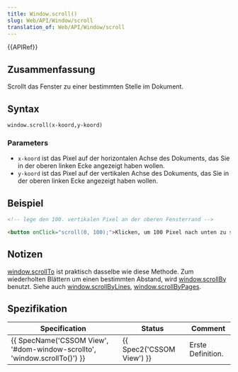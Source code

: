 ```yaml
---
title: Window.scroll()
slug: Web/API/Window/scroll
translation_of: Web/API/Window/scroll
---
```

{{APIRef}}

## Zusammenfassung

Scrollt das Fenster zu einer bestimmten Stelle im Dokument.

## Syntax

    window.scroll(x-koord,y-koord)

### Parameters

- `x-koord` ist das Pixel auf der horizontalen Achse des Dokuments, das Sie in der oberen linken Ecke angezeigt haben wollen.
- `y-koord` ist das Pixel auf der vertikalen Achse des Dokuments, das Sie in der oberen linken Ecke angezeigt haben wollen.

## Beispiel

```html
<!-- lege den 100. vertikalen Pixel an der oberen Fensterrand -->

<button onClick="scroll(0, 100);">Klicken, um 100 Pixel nach unten zu scrollen</button>
```

## Notizen

[window.scrollTo](/de/docs/DOM/window.scrollTo) ist praktisch dasselbe wie diese Methode. Zum wiederholten Blättern um einen bestimmten Abstand, wird [window.scrollBy](/de/docs/Window.scrollBy) benutzt. Siehe auch [window.scrollByLines](/de/docs/Window.scrollByLines), [window.scrollByPages](/de/docs/Window.scrollByPages).

## Spezifikation

| Specification                                                                                    | Status                           | Comment           |
| ------------------------------------------------------------------------------------------------ | -------------------------------- | ----------------- |
| {{ SpecName('CSSOM View', '#dom-window-scrollto', 'window.scrollTo()') }} | {{ Spec2('CSSOM View') }} | Erste Definition. |
